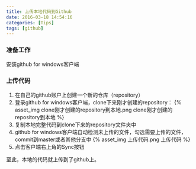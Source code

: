 ```yaml
---
title: 上传本地代码到Github
date: 2016-03-18 14:54:16
categories: [Tips]
tags: [github]
---
```


### 准备工作
安装github for windows客户端

  <!--more-->

### 上传代码
1. 在自己的github账户上创建一个新的仓库（repository）
2. 登录github for windows客户端，clone下来刚才创建的repository：
{% asset_img clone刚才创建的repository到本地.png clone刚才创建的repository到本地 %}
3. 复制本地完整代码到clone下来的repository文件夹中
4. github for windows客户端自动检测未上传的文件，勾选需要上传的文件，commit到master或者其他分支中
{% asset_img 上传代码.png 上传代码 %}
5. 点击客户端右上角的Sync按钮

至此，本地的代码就上传到了github上。
